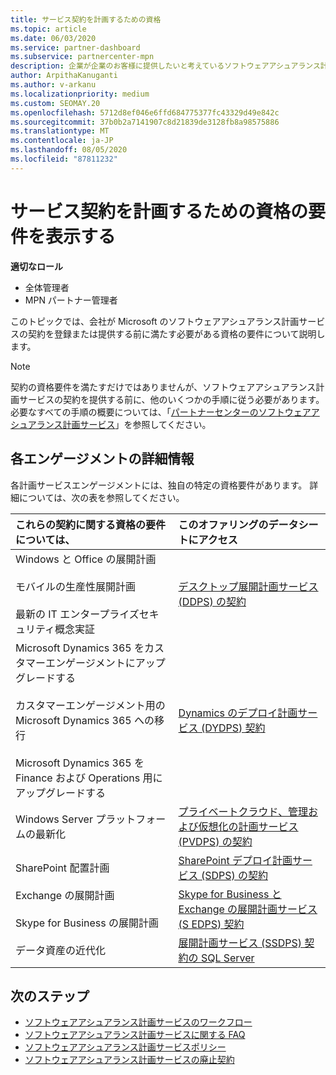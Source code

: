 ```yaml
---
title: サービス契約を計画するための資格
ms.topic: article
ms.date: 06/03/2020
ms.service: partner-dashboard
ms.subservice: partnercenter-mpn
description: 企業が企業のお客様に提供したいと考えているソフトウェアアシュアランス計画サービスの各契約の資格要件について説明します。
author: ArpithaKanuganti
ms.author: v-arkanu
ms.localizationpriority: medium
ms.custom: SEOMAY.20
ms.openlocfilehash: 5712d8ef046e6ffd684775377fc43329d49e842c
ms.sourcegitcommit: 37b0b2a7141907c8d21839de3128fb8a98575886
ms.translationtype: MT
ms.contentlocale: ja-JP
ms.lasthandoff: 08/05/2020
ms.locfileid: "87811232"
---
```

# <a name="view-eligibility-requirements-for-planning-services-engagements"></a>サービス契約を計画するための資格の要件を表示する

**適切なロール**

- 全体管理者
- MPN パートナー管理者

このトピックでは、会社が Microsoft のソフトウェアアシュアランス計画サービスの契約を登録または提供する前に満たす必要がある資格の要件について説明します。

>[!NOTE]
> 契約の資格要件を満たすだけではありませんが、ソフトウェアアシュアランス計画サービスの契約を提供する前に、他のいくつかの手順に従う必要があります。 必要なすべての手順の概要については、「[パートナーセンターのソフトウェアアシュアランス計画サービス](software-assurance-dps.md)」を参照してください。

## <a name="learn-more-about-each-engagement"></a>各エンゲージメントの詳細情報

各計画サービスエンゲージメントには、独自の特定の資格要件があります。 詳細については、次の表を参照してください。

|**これらの契約に関する資格の要件については、**   |**このオファリングのデータシートにアクセス**  |
|:------------------------------------|:------------------|
| Windows と Office の展開計画<br/><br/> モバイルの生産性展開計画<br/><br/> 最新の IT エンタープライズセキュリティ概念実証 | [デスクトップ展開計画サービス (DDPS) の契約](https://go.microsoft.com/fwlink/?linkid=2116072) |
| Microsoft Dynamics 365 をカスタマーエンゲージメントにアップグレードする<br/><br/> カスタマーエンゲージメント用の Microsoft Dynamics 365 への移行<br/><br/> Microsoft Dynamics 365 を Finance および Operations 用にアップグレードする  | [Dynamics のデプロイ計画サービス (DYDPS) 契約](https://go.microsoft.com/fwlink/?linkid=2116073)  |
| Windows Server プラットフォームの最新化 | [プライベートクラウド、管理および仮想化の計画サービス (PVDPS) の契約](https://go.microsoft.com/fwlink/?linkid=2115982) |
| SharePoint 配置計画   | [SharePoint デプロイ計画サービス (SDPS) の契約](https://go.microsoft.com/fwlink/?linkid=2116074)  |
| Exchange の展開計画<br/><br/> Skype for Business の展開計画  | [Skype for Business と Exchange の展開計画サービス (S EDPS) 契約](https://go.microsoft.com/fwlink/?linkid=2116075)  |
| データ資産の近代化  | [展開計画サービス (SSDPS) 契約の SQL Server](https://go.microsoft.com/fwlink/?linkid=2116076)  |

## <a name="next-steps"></a>次のステップ

- [ソフトウェアアシュアランス計画サービスのワークフロー](https://go.microsoft.com/fwlink/?linkid=2115983)
- [ソフトウェアアシュアランス計画サービスに関する FAQ](https://go.microsoft.com/fwlink/?linkid=2116077)
- [ソフトウェアアシュアランス計画サービスポリシー](https://go.microsoft.com/fwlink/?linkid=2115984)
- [ソフトウェアアシュアランス計画サービスの廃止契約](https://query.prod.cms.rt.microsoft.com/cms/api/am/binary/RE4sln9)
